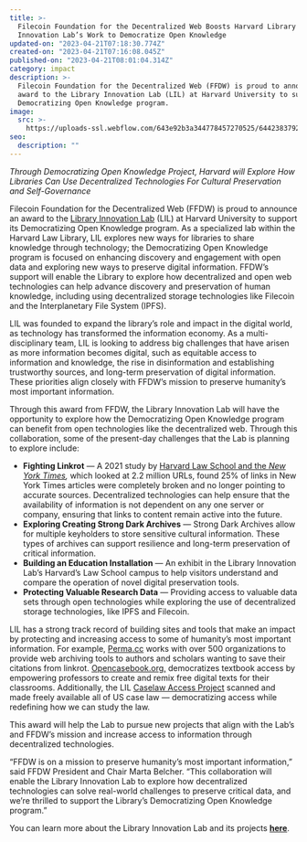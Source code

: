 ```yaml
---
title: >-
  Filecoin Foundation for the Decentralized Web Boosts Harvard Library
  Innovation Lab’s Work to Democratize Open Knowledge
updated-on: "2023-04-21T07:18:30.774Z"
created-on: "2023-04-21T07:16:08.045Z"
published-on: "2023-04-21T08:01:04.314Z"
category: impact
description: >-
  Filecoin Foundation for the Decentralized Web (FFDW) is proud to announce an
  award to the Library Innovation Lab (LIL) at Harvard University to support its
  Democratizing Open Knowledge program.
image:
  src: >-
    https://uploads-ssl.webflow.com/643e92b3a344778457270525/64423837922f062c19150fda_1-sqxvnk6dltsa3a9ec1fbyg.png
seo:
  description: ""
---
```


_Through Democratizing Open Knowledge Project, Harvard will Explore How Libraries Can Use Decentralized Technologies For Cultural Preservation and Self-Governance_

Filecoin Foundation for the Decentralized Web (FFDW) is proud to announce an award to the [Library Innovation Lab](https://lil.law.harvard.edu/) (LIL) at Harvard University to support its Democratizing Open Knowledge program. As a specialized lab within the Harvard Law Library, LIL explores new ways for libraries to share knowledge through technology; the Democratizing Open Knowledge program is focused on enhancing discovery and engagement with open data and exploring new ways to preserve digital information. FFDW’s support will enable the Library to explore how decentralized and open web technologies can help advance discovery and preservation of human knowledge, including using decentralized storage technologies like Filecoin and the Interplanetary File System (IPFS).

LIL was founded to expand the library’s role and impact in the digital world, as technology has transformed the information economy. As a multi-disciplinary team, LIL is looking to address big challenges that have arisen as more information becomes digital, such as equitable access to information and knowledge, the rise in disinformation and establishing trustworthy sources, and long-term preservation of digital information. These priorities align closely with FFDW’s mission to preserve humanity’s most important information.

Through this award from FFDW, the Library Innovation Lab will have the opportunity to explore how the Democratizing Open Knowledge program can benefit from open technologies like the decentralized web. Through this collaboration, some of the present-day challenges that the Lab is planning to explore include:

- **Fighting Linkrot** — A 2021 study by [Harvard Law School and the _New York Times_](https://www.cjr.org/analysis/linkrot-content-drift-new-york-times.php)_,_ which looked at 2.2 million URLs, found 25% of links in New York Times articles were completely broken and no longer pointing to accurate sources. Decentralized technologies can help ensure that the availability of information is not dependent on any one server or company, ensuring that links to content remain active into the future.
- **Exploring Creating Strong Dark Archives** — Strong Dark Archives allow for multiple keyholders to store sensitive cultural information. These types of archives can support resilience and long-term preservation of critical information.
- **Building an Education Installation** — An exhibit in the Library Innovation Lab’s Harvard’s Law School campus to help visitors understand and compare the operation of novel digital preservation tools.
- **Protecting Valuable Research Data** — Providing access to valuable data sets through open technologies while exploring the use of decentralized storage technologies, like IPFS and Filecoin.

LIL has a strong track record of building sites and tools that make an impact by protecting and increasing access to some of humanity’s most important information. For example, [Perma.cc](https://perma.cc/) works with over 500 organizations to provide web archiving tools to authors and scholars wanting to save their citations from linkrot. [Opencasebook.org,](https://opencasebook.org/) democratizes textbook access by empowering professors to create and remix free digital texts for their classrooms. Additionally, the LIL [Caselaw Access Project](https://case.law/) scanned and made freely available all of US case law — democratizing access while redefining how we can study the law.

This award will help the Lab to pursue new projects that align with the Lab’s and FFDW’s mission and increase access to information through decentralized technologies.

“FFDW is on a mission to preserve humanity’s most important information,” said FFDW President and Chair Marta Belcher. “This collaboration will enable the Library Innovation Lab to explore how decentralized technologies can solve real-world challenges to preserve critical data, and we’re thrilled to support the Library’s Democratizing Open Knowledge program.”

You can learn more about the Library Innovation Lab and its projects [**here**](https://lil.law.harvard.edu/).

